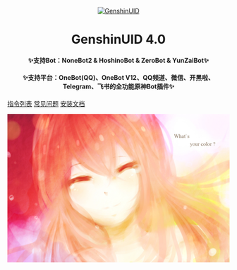 <p align="center">
  <a href="https://github.com/KimigaiiWuyi/GenshinUID/"><img src="https://s2.loli.net/2023/03/25/bareSdYcsmRPOyZ.png" width="256" height="256" alt="GenshinUID"></a>
</p>
<h1 align = "center">GenshinUID 4.0</h1>
<h4 align = "center">✨支持Bot：NoneBot2 & HoshinoBot & ZeroBot & YunZaiBot✨</h4>
<h4 align = "center">✨支持平台：OneBot(QQ)、OneBot V12、QQ频道、微信、开黑啦、Telegram、飞书的全功能原神Bot插件✨</h4>

[指令列表](CommandList)
[常见问题](FAQ)
[安装文档](BaseInfo)

![](cover.jpg)